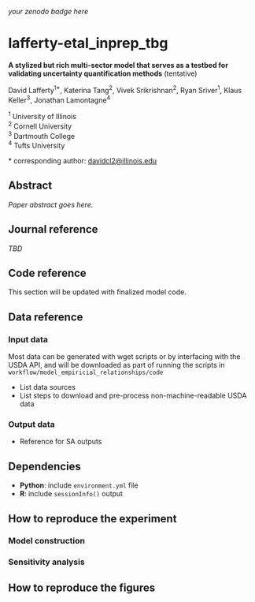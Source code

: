 _your zenodo badge here_

# lafferty-etal_inprep_tbg

**A stylized but rich multi-sector model that serves as a testbed for validating uncertainty quantification methods** (tentative)

David Lafferty<sup>1\*</sup>, Katerina Tang<sup>2</sup>, Vivek Srikrishnan<sup>2</sup>, Ryan Sriver<sup>1</sup>, Klaus Keller<sup>3</sup>, Jonathan Lamontagne<sup>4</sup> 

<sup>1</sup> University of Illinois <br>
<sup>2</sup> Cornell University <br>
<sup>3</sup> Dartmouth College <br>
<sup>4</sup> Tufts University

\* corresponding author: davidcl2@illinois.edu

## Abstract

_Paper abstract goes here._

## Journal reference

_TBD_

## Code reference

This section will be updated with finalized model code.

## Data reference

### Input data

Most data can be generated with wget scripts or by interfacing with the USDA API, and will be downloaded as part of running the scripts in `workflow/model_empiricial_relationships/code`

- List data sources
- List steps to download and pre-process non-machine-readable USDA data

### Output data

- Reference for SA outputs

## Dependencies

- **Python**: include `environment.yml` file
- **R**: include ``sessionInfo()`` output

## How to reproduce the experiment

### Model construction

### Sensitivity analysis

## How to reproduce the figures
